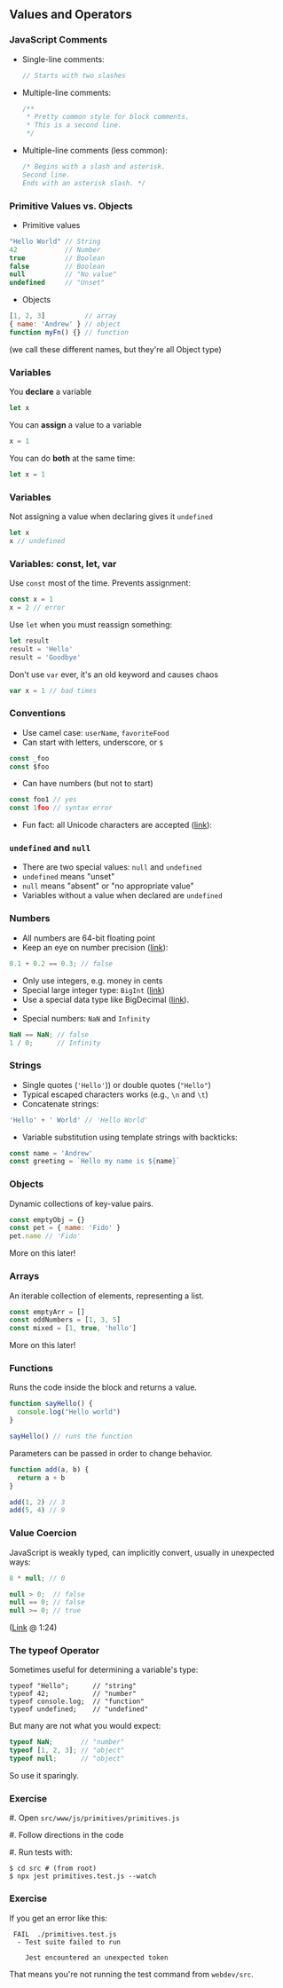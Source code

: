 ## Values and Operators

### JavaScript Comments

- Single-line comments:

  ```javascript
  // Starts with two slashes
  ```  

- Multiple-line comments:

  ```javascript
  /**
   * Pretty common style for block comments.
   * This is a second line.
   */
  ```

- Multiple-line comments (less common):

  ```javascript
  /* Begins with a slash and asterisk.
  Second line.
  Ends with an asterisk slash. */
  ```

### Primitive Values vs. Objects

- Primitive values

```javascript
"Hello World" // String
42            // Number
true          // Boolean
false         // Boolean
null          // "No value"
undefined     // "Unset"
```

- Objects

```javascript
[1, 2, 3]          // array
{ name: 'Andrew' } // object
function myFn() {} // function
```

(we call these different names, but they're all Object type)

### Variables

You **declare** a variable

```javascript
let x
```

You can **assign** a value to a variable

```javascript
x = 1
```

You can do **both** at the same time:

```javascript
let x = 1
```

### Variables

Not assigning a value when declaring gives it `undefined`

```javascript
let x
x // undefined
```

### Variables: const, let, var

Use `const` most of the time. Prevents assignment:

```javascript
const x = 1
x = 2 // error
```

Use `let` when you must reassign something:

```javascript
let result
result = 'Hello'
result = 'Goodbye'
```

Don't use `var` ever, it's an old keyword and causes chaos

```javascript
var x = 1 // bad times
```

### Conventions

- Use camel case: `userName`, `favoriteFood`
- Can start with letters, underscore, or `$`

```javascript
const _foo
const $foo
```

- Can have numbers (but not to start)

```javascript
const foo1 // yes
const 1foo // syntax error
```

- Fun fact: all Unicode characters are accepted ([link](https://mathiasbynens.be/notes/javascript-identifiers-es6)):

### `undefined` and `null`

  - There are two special values: `null` and `undefined`
  - `undefined` means "unset"
  - `null` means "absent" or "no appropriate value"
  - Variables without a value when declared are `undefined`

### Numbers

- All numbers are 64-bit floating point
- Keep an eye on number precision ([link](http://0.30000000000000004.com/)):

```javascript
0.1 + 0.2 == 0.3; // false
```

- Only use integers, e.g. money in cents
- Special large integer type: `BigInt` ([link](https://developer.mozilla.org/en-US/docs/Web/JavaScript/Reference/Global_Objects/BigInt))
- Use a special data type like BigDecimal ([link](https://github.com/dtrebbien/BigDecimal.js)).
- 
- Special numbers: `NaN` and `Infinity`

```javascript
NaN == NaN; // false
1 / 0;      // Infinity
```

### Strings

  - Single quotes (`'Hello'`)) or double quotes (`"Hello"`)
  - Typical escaped characters works (e.g., `\n` and `\t`)
  - Concatenate strings:

```javascript
'Hello' + ' World' // 'Hello World'
```

- Variable substitution using template strings with backticks:

```javascript
const name = 'Andrew'
const greeting = `Hello my name is ${name}`
```

### Objects

Dynamic collections of key-value pairs.

```javascript
const emptyObj = {}
const pet = { name: 'Fido' }
pet.name // 'Fido'
```

More on this later!

### Arrays

An iterable collection of elements, representing a list.

```javascript
const emptyArr = []
const oddNumbers = [1, 3, 5]
const mixed = [1, true, 'hello']
```

More on this later!

### Functions

Runs the code inside the block and returns a value.

```javascript
function sayHello() {
  console.log("Hello world")
}

sayHello() // runs the function
```

Parameters can be passed in order to change behavior.

```javascript
function add(a, b) {
  return a + b
}

add(1, 2) // 3
add(5, 4) // 9
```

### Value Coercion

JavaScript is weakly typed, can implicitly convert, usually in unexpected ways:

```javascript
8 * null; // 0

null > 0;  // false
null == 0; // false
null >= 0; // true
```

([Link](https://www.destroyallsoftware.com/talks/wat) @ 1:24)

### The typeof Operator

Sometimes useful for determining a variable's type:

~~~ {.javascript}
typeof "Hello";      // "string"    
typeof 42;           // "number"
typeof console.log;  // "function"
typeof undefined;    // "undefined"
~~~

But many are not what you would expect:

```javascript
typeof NaN;       // "number"
typeof [1, 2, 3]; // "object"
typeof null;      // "object"
```

So use it sparingly.

### Exercise

#. Open `src/www/js/primitives/primitives.js`

#. Follow directions in the code

#. Run tests with:

```shell
$ cd src # (from root)
$ npx jest primitives.test.js --watch
```

### Exercise

If you get an error like this:

```
 FAIL  ./primitives.test.js
  - Test suite failed to run

    Jest encountered an unexpected token
```

That means you're not running the test command from `webdev/src`.
